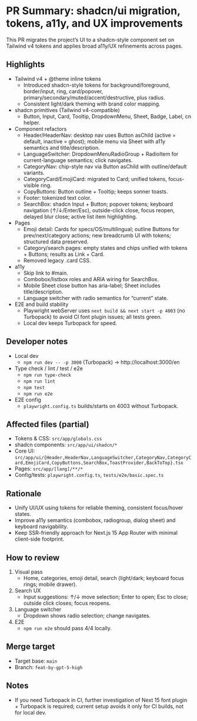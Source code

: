 # PR Summary: shadcn/ui migration, tokens, a11y, and UX improvements

This PR migrates the project’s UI to a shadcn-style component set on Tailwind v4 tokens and applies broad a11y/UX refinements across pages.

## Highlights
- Tailwind v4 + @theme inline tokens
  - Introduced shadcn-style tokens for background/foreground, border/input, ring, card/popover, primary/secondary/muted/accent/destructive, plus radius.
  - Consistent light/dark theming with brand color mapping.
- shadcn primitives (Tailwind v4-compatible)
  - Button, Input, Card, Tooltip, DropdownMenu, Sheet, Badge, Label, cn helper.
- Component refactors
  - Header/HeaderNav: desktop nav uses Button asChild (active = default, inactive = ghost); mobile menu via Sheet with a11y semantics and title/description.
  - LanguageSwitcher: DropdownMenuRadioGroup + RadioItem for current-language semantics; click navigates.
  - CategoryNav: chip-style nav via Button asChild with outline/default variants.
  - CategoryCard/EmojiCard: migrated to Card; unified tokens, focus-visible ring.
  - CopyButtons: Button outline + Tooltip; keeps sonner toasts.
  - Footer: tokenized text color.
  - SearchBox: shadcn Input + Button; popover tokens; keyboard navigation (↑/↓/Enter/Esc), outside-click close, focus reopen, delayed blur close; active list item highlighting.
- Pages
  - Emoji detail: Cards for specs/OS/multilingual; outline Buttons for prev/next/category actions; new breadcrumb UI with tokens; structured data preserved.
  - Category/search pages: empty states and chips unified with tokens + Buttons; results as Link + Card.
  - Removed legacy .card CSS.
- a11y
  - Skip link to #main.
  - Combobox/listbox roles and ARIA wiring for SearchBox.
  - Mobile Sheet close button has aria-label; Sheet includes title/description.
  - Language switcher with radio semantics for “current” state.
- E2E and build stability
  - Playwright webServer uses `next build && next start -p 4003` (no Turbopack) to avoid CI font plugin issues; all tests green.
  - Local dev keeps Turbopack for speed.

## Developer notes
- Local dev
  - `npm run dev -- -p 3000` (Turbopack) → http://localhost:3000/en
- Type check / lint / test / e2e
  - `npm run type-check`
  - `npm run lint`
  - `npm test`
  - `npm run e2e`
- E2E config
  - `playwright.config.ts` builds/starts on 4003 without Turbopack.

## Affected files (partial)
- Tokens & CSS: `src/app/globals.css`
- shadcn components: `src/app/ui/shadcn/*`
- Core UI: `src/app/ui/{Header,HeaderNav,LanguageSwitcher,CategoryNav,CategoryCard,EmojiCard,CopyButtons,SearchBox,ToastProvider,BackToTop}.tsx`
- Pages: `src/app/[lang]/**/*`
- Config/tests: `playwright.config.ts`, `tests/e2e/basic.spec.ts`

## Rationale
- Unify UI/UX using tokens for reliable theming, consistent focus/hover states.
- Improve a11y semantics (combobox, radiogroup, dialog sheet) and keyboard navigability.
- Keep SSR-friendly approach for Next.js 15 App Router with minimal client-side footprint.

## How to review
1) Visual pass
   - Home, categories, emoji detail, search (light/dark; keyboard focus rings; mobile drawer).
2) Search UX
   - Input suggestions: ↑/↓ move selection; Enter to open; Esc to close; outside click closes; focus reopens.
3) Language switcher
   - Dropdown shows radio selection; change navigates.
4) E2E
   - `npm run e2e` should pass 4/4 locally.

## Merge target
- Target base: `main`
- Branch: `feat-by-gpt-5-high`

## Notes
- If you need Turbopack in CI, further investigation of Next 15 font plugin + Turbopack is required; current setup avoids it only for CI builds, not for local dev.

